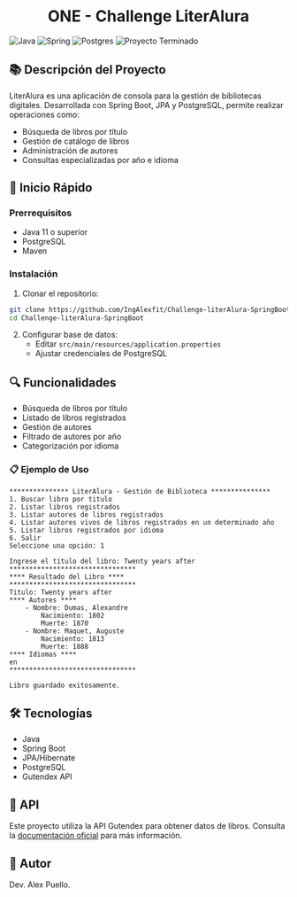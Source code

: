 <h1 align="center">ONE - Challenge LiterAlura</h1>

![Java](https://img.shields.io/badge/java-%23ED8B00.svg?style=for-the-badge&logo=openjdk&logoColor=black)
![Spring](https://img.shields.io/badge/spring-%236DB33F.svg?style=for-the-badge&logo=spring&logoColor=white)
![Postgres](https://img.shields.io/badge/postgres-%23316192.svg?style=for-the-badge&logo=postgresql&logoColor=white)
![Proyecto Terminado](https://img.shields.io/badge/Estado-Proyecto%20Terminado-brightgreen)

## 📚 Descripción del Proyecto

LiterAlura es una aplicación de consola para la gestión de bibliotecas digitales. Desarrollada con Spring Boot, JPA y PostgreSQL, permite realizar operaciones como:

- Búsqueda de libros por título
- Gestión de catálogo de libros
- Administración de autores
- Consultas especializadas por año e idioma

## 🚀 Inicio Rápido

### Prerrequisitos
- Java 11 o superior
- PostgreSQL
- Maven

### Instalación

1. Clonar el repositorio:
```bash
git clone https://github.com/IngAlexfit/Challenge-literAlura-SpringBoot.git
cd Challenge-literAlura-SpringBoot
```

2. Configurar base de datos:
    - Editar `src/main/resources/application.properties`
    - Ajustar credenciales de PostgreSQL

## 🔍 Funcionalidades

- Búsqueda de libros por título
- Listado de libros registrados
- Gestión de autores
- Filtrado de autores por año
- Categorización por idioma


### 📋 Ejemplo de Uso

```plaintext
*************** LiterAlura - Gestión de Biblioteca ***************
1. Buscar libro por titulo
2. Listar libros registrados
3. Listar autores de libros registrados
4. Listar autores vivos de libros registrados en un determinado año
5. Listar libros registrados por idioma
6. Salir
Seleccione una opción: 1

Ingrese el título del libro: Twenty years after
********************************
**** Resultado del Libro ****
********************************
Titulo: Twenty years after
**** Autores ****
    - Nombre: Dumas, Alexandre
        Nacimiento: 1802
        Muerte: 1870
    - Nombre: Maquet, Auguste
        Nacimiento: 1813
        Muerte: 1888
**** Idiomas ****
en
********************************

Libro guardado exitosamente.
```

## 🛠 Tecnologías

- Java
- Spring Boot
- JPA/Hibernate
- PostgreSQL
- Gutendex API

## 📖 API

Este proyecto utiliza la API Gutendex para obtener datos de libros. Consulta la [documentación oficial](https://gutendex.com/) para más información.

## 👤 Autor

Dev. Alex Puello.


